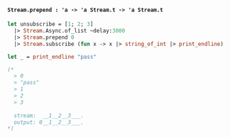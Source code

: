 #### `Stream.prepend : 'a -> 'a Stream.t -> 'a Stream.t`

```ocaml
let unsubscribe = [1; 2; 3]
  |> Stream.Async.of_list ~delay:3000
  |> Stream.prepend 0
  |> Stream.subscribe (fun x -> x |> string_of_int |> print_endline)

let _ = print_endline "pass"

(*
  > 0
  > "pass"
  > 1
  > 2
  > 3
  
  stream:  __1__2__3___.
  output: 0__1__2__3___.
*)
```